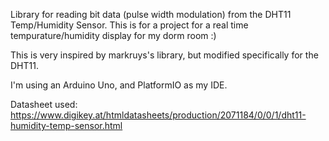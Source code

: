 Library for reading bit data (pulse width modulation) from the DHT11 Temp/Humidity Sensor. This is for a project for a real time tempurature/humidity display
for my dorm room :)

This is very inspired by markruys's library, but modified specifically for the DHT11. 

I'm using an Arduino Uno, and PlatformIO as my IDE.

Datasheet used: https://www.digikey.at/htmldatasheets/production/2071184/0/0/1/dht11-humidity-temp-sensor.html
